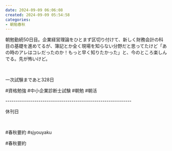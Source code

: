 ```yaml
---
date: 2024-09-09 06:06:08
created: 2024-09-09 05:54:58
categories:
- 朝勉春秋
---
```


朝勉勤続50日目。企業経営理論をひとまず区切り付けて、新しく財務会計の科目の基礎を進めてるが、簿記とか全く現場を知らない分野だと思ってたけど「あの時のアレはコレだったのか！もっと早く知りたかった」と、今のところ楽しんでる。先が怖いけど。

<br>

一次試験まであと328日

#資格勉強 #中小企業診断士試験 #朝勉 #朝活

\-------------------------------------------------------------

休刊日

<br>

#春秋要約 #sjyouyaku

#春秋要約